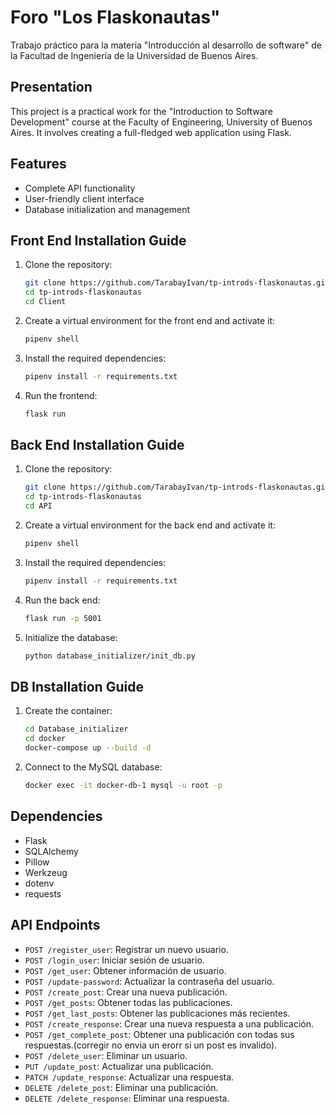 # Foro "Los Flaskonautas"

Trabajo práctico para la materia "Introducción al desarrollo de software" de la Facultad de Ingeniería de la Universidad de Buenos Aires.

## Presentation

This project is a practical work for the "Introduction to Software Development" course at the Faculty of Engineering, University of Buenos Aires. It involves creating a full-fledged web application using Flask.

## Features

- Complete API functionality
- User-friendly client interface
- Database initialization and management

## Front End Installation Guide

1. Clone the repository:
    ```bash
    git clone https://github.com/TarabayIvan/tp-introds-flaskonautas.git
    cd tp-introds-flaskonautas
    cd Client
    ```

2. Create a virtual environment for the front end and activate it:
    ```bash
    pipenv shell
    ```

3. Install the required dependencies:
    ```bash
    pipenv install -r requirements.txt
    ```

4. Run the frontend:
    ```bash
    flask run
    ```

## Back End Installation Guide

1. Clone the repository:
    ```bash
    git clone https://github.com/TarabayIvan/tp-introds-flaskonautas.git
    cd tp-introds-flaskonautas
    cd API
    ```

2. Create a virtual environment for the back end and activate it:
    ```bash
    pipenv shell
    ```

3. Install the required dependencies:
    ```bash
    pipenv install -r requirements.txt
    ```

4. Run the back end:
    ```bash
    flask run -p 5001
    ```

5. Initialize the database:
    ```bash
    python database_initializer/init_db.py
    ```

## DB Installation Guide

1. Create the container:
    ```bash
    cd Database_initializer
    cd docker
    docker-compose up --build -d
    ```

2. Connect to the MySQL database:
    ```bash
    docker exec -it docker-db-1 mysql -u root -p
    ```

## Dependencies

- Flask
- SQLAlchemy
- Pillow
- Werkzeug
- dotenv
- requests

## API Endpoints

- `POST /register_user`: Registrar un nuevo usuario.
- `POST /login_user`: Iniciar sesión de usuario.
- `POST /get_user`: Obtener información de usuario.
- `POST /update-password`: Actualizar la contraseña del usuario.
- `POST /create_post`: Crear una nueva publicación.
- `POST /get_posts`: Obtener todas las publicaciones.
- `POST /get_last_posts`: Obtener las publicaciones más recientes.
- `POST /create_response`: Crear una nueva respuesta a una publicación.
- `POST /get_complete_post`: Obtener una publicación con todas sus respuestas.(corregir no envia un erorr si un post es invalido).
- `POST /delete_user`: Eliminar un usuario.
- `PUT /update_post`: Actualizar una publicación.
- `PATCH /update_response`: Actualizar una respuesta.
- `DELETE /delete_post`: Eliminar una publicación.
- `DELETE /delete_response`: Eliminar una respuesta.

